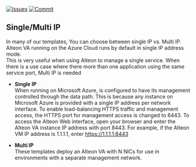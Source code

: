 [![Issues](https://img.shields.io/github/issues/Radware/Radware-azure-arm-templates)](https://github.com/radware/Radware-azure-arm-templates/issues)
[![Commit](https://img.shields.io/github/last-commit/Radware/Radware-azure-arm-templates)]()

## Single/Multi IP

In many of our templates, You can choose between single IP vs. Multi IP.
Alteon VA running on the Azure Cloud runs by default in single IP address mode.<br> This is
very useful when using Alteon to manage a single service.
When there is a use case where there more than one application using the same service port, Multi IP is needed


  - **Single IP** <br> When running on Microsoft Azure, is configured to have its management
controlled through the data path. This is because any instance on Microsoft Azure is
provided with a single IP address per network interface. To enable load-balancing
HTTPS traffic and management access, the HTTPS port for management access is
changed to 8443. To access the Alteon Web interface, open your browser and enter the
Alteon VA instance IP address with port 8443. For example, if the Alteon VM IP address
is 1.1.1.1, enter https://1.1.1.1:8443

 - **Multi IP** <br> These templates deploy an Alteon VA with N NICs for use in environments with a separate management network. 


